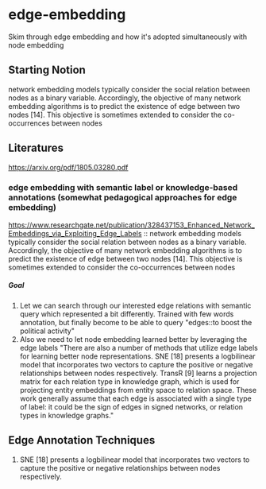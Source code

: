 # edge-embedding
Skim through edge embedding and how it's adopted simultaneously with node embedding

## Starting Notion
network embedding models typically consider the
social relation between nodes as a binary variable. Accordingly,
the objective of many network embedding algorithms is to predict
the existence of edge between two nodes [14]. This objective is
sometimes extended to consider the co-occurrences between nodes

## Literatures
https://arxiv.org/pdf/1805.03280.pdf

### edge embedding with semantic label or knowledge-based annotations (somewhat pedagogical approaches for edge embedding)
https://www.researchgate.net/publication/328437153_Enhanced_Network_Embeddings_via_Exploiting_Edge_Labels :: network embedding models typically consider the
social relation between nodes as a binary variable. Accordingly,
the objective of many network embedding algorithms is to predict
the existence of edge between two nodes [14]. This objective is
sometimes extended to consider the co-occurrences between nodes
##### Goal
1. Let we can search through our interested edge relations with semantic query which represented a bit differently. Trained with few words annotation, but finally become to be able to query "edges::to boost the political activity" 
2. Also we need to let node embedding learned better by leveraging the edge labels
"There are also a number of methods that utilize edge labels
for learning better node representations. SNE [18] presents a logbilinear model that incorporates two vectors to capture the positive
or negative relationships between nodes respectively. TransR [9]
learns a projection matrix for each relation type in knowledge graph,
which is used for projecting entity embeddings from entity space
to relation space. These work generally assume that each edge is
associated with a single type of label: it could be the sign of edges in
signed networks, or relation types in knowledge graphs."

## Edge Annotation Techniques
1. SNE [18] presents a logbilinear model that incorporates two vectors to capture the positive
or negative relationships between nodes respectively.
